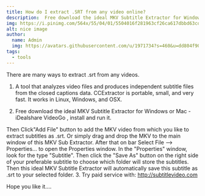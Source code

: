 ```yaml
---
title: How do I extract .SRT from any video online?
description:  Free download the ideal MKV Subtitle Extractor for Windows or Mac - iDealshare VideoGo , install and run it
img: https://i.pinimg.com/564x/55/04/01/5504016f281963cf26ca617dbbd63cd2.jpg
alt: nice image
author: 
  name: Admin
  img: https://avatars.githubusercontent.com/u/1971734?s=460&u=dd804f90460ba4daa5596d234306399c7a7bde3f&v=4
tags:
  - tools
---
```


There are many ways to extract .srt from any videos.

1. A tool that analyzes video files and produces independent subtitle files from the closed captions data. CCExtractor is portable, small, and very fast. It works in Linux, Windows, and OSX.

2. Free download the ideal MKV Subtitle Extractor for Windows or Mac - iDealshare VideoGo , install and run it.

Then Click"Add File" button to add the MKV video from which you like to extract subtitles as .srt. Or simply drag and drop the MKV to the main window of this MKV Sub Extractor.
After that on bar Select File --> Properties... to open the Properties window.
In the "Properties" window, look for the type "Subtitle". Then click the "Save As" button on the right side of your preferable subtitle to choose which folder will store the subtitles. Then this ideal MKV Subtitle Extractor will automatically save this subtitle as .srt to your selected folder.
3. Try paid service with: http://subtitlevideo.com

Hope you like it….
